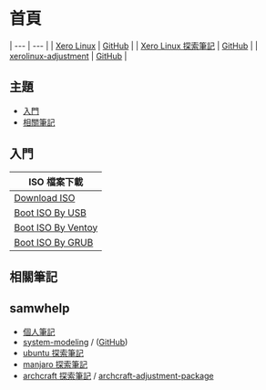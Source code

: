 
# 首頁

| --- | --- |
| [Xero Linux](https://xerolinux.xyz/) | [GitHub](https://github.com/XeroLinux) |
| [Xero Linux 探索筆記](https://samwhelp.github.io/note-about-xerolinux/) | [GitHub](https://github.com/samwhelp/note-about-xerolinux) |
| [xerolinux-adjustment](https://samwhelp.github.io/xerolinux-adjustment/) | [GitHub](https://github.com/samwhelp/xerolinux-adjustment) |


## 主題

* [入門](#入門)
* [相關筆記](#相關筆記)


## 入門

| ISO 檔案下載 |
| --- |
| [Download ISO](https://samwhelp.github.io/note-about-xerolinux/read/start/download/download_iso.html) |
| [Boot ISO By USB](https://samwhelp.github.io/note-about-xerolinux/read/start/download/boot_iso_by_usb.html) |
| [Boot ISO By Ventoy](https://samwhelp.github.io/note-about-xerolinux/read/start/download/boot_iso_by_ventoy.html) |
| [Boot ISO By GRUB](https://samwhelp.github.io/note-about-xerolinux/read/start/download/boot_iso_by_grub.html) |


## 相關筆記

## samwhelp

* [個人筆記](https://samwhelp.github.io/book/)
* [system-modeling](https://samwhelp.github.io/system-modeling/) / ([GitHub](https://github.com/samwhelp/system-modeling))
* [ubuntu 探索筆記](https://samwhelp.github.io/note-about-ubuntu/)
* [manjaro 探索筆記](https://samwhelp.github.io/note-about-manjaro/)
* [archcraft 探索筆記](https://samwhelp.github.io/note-about-archcraft/) / [archcraft-adjustment-package](https://github.com/samwhelp/archcraft-adjustment-package)
